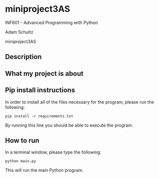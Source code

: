 # miniproject3AS

INF601 - Advanced Programming with Python

Adam Schultz

miniproject3AS

## Description

## What my project is about

## Pip install instructions
In order to install all of the files necessary for the program,
please run the following:
```
pip install -r requirements.txt
```
By running this line you should  be able to execute the program.

## How to run
In a terminal window, please type the following:
```
python main.py
```
This will run the main Python program. 
